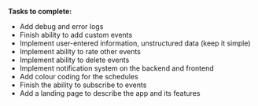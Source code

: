 **Tasks to complete:**
 * Add debug and error logs
 * Finish ability to add custom events
 * Implement user-entered information, unstructured data (keep it simple)
 * Implement ability to rate other events
 * Implement ability to delete events
 * Implement notification system on the backend and frontend
 * Add colour coding for the schedules
 * Finish the ability to subscribe to events
 * Add a landing page to describe the app and its features
